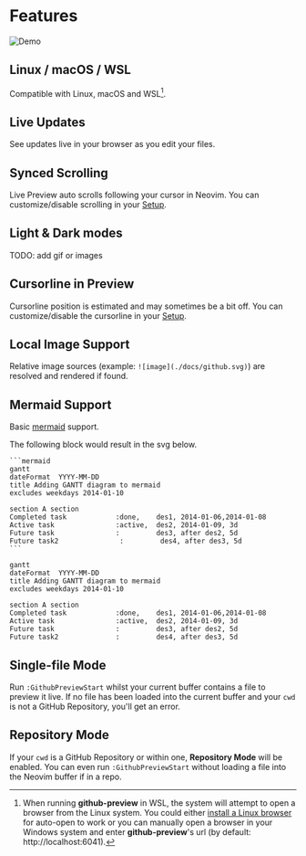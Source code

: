 # Features

![Demo](https://raw.githubusercontent.com/wallpants/gifs/main/github-preview.nvim/demo.gif)

## Linux / macOS / WSL

Compatible with Linux, macOS and WSL[^1].

[^1]:
    When running **github-preview** in WSL, the system will attempt to open a browser from the
    Linux system. You could either [install a Linux browser](https://learn.microsoft.com/en-us/windows/wsl/tutorials/gui-apps)
    for auto-open to work or you can manually open a browser in your Windows system and enter
    **github-preview**'s url (by default: http://localhost:6041).

## Live Updates

See updates live in your browser as you edit your files.

## Synced Scrolling

Live Preview auto scrolls following your cursor in Neovim. You can customize/disable scrolling
in your [Setup](../README.md#setup).

## Light & Dark modes

TODO: add gif or images

## Cursorline in Preview

Cursorline position is estimated and may sometimes be a bit off. You can customize/disable
the cursorline in your [Setup](../README.md#setup).

## Local Image Support

Relative image sources (example: `![image](./docs/github.svg)`) are resolved and rendered if found.

## Mermaid Support

Basic [mermaid](https://mermaid.js.org/) support.

The following block would result in the svg below.

````
```mermaid
gantt
dateFormat  YYYY-MM-DD
title Adding GANTT diagram to mermaid
excludes weekdays 2014-01-10

section A section
Completed task            :done,    des1, 2014-01-06,2014-01-08
Active task               :active,  des2, 2014-01-09, 3d
Future task               :         des3, after des2, 5d
Future task2               :         des4, after des3, 5d
```
````

```mermaid
gantt
dateFormat  YYYY-MM-DD
title Adding GANTT diagram to mermaid
excludes weekdays 2014-01-10

section A section
Completed task            :done,    des1, 2014-01-06,2014-01-08
Active task               :active,  des2, 2014-01-09, 3d
Future task               :         des3, after des2, 5d
Future task2              :         des4, after des3, 5d
```

## Single-file Mode

Run `:GithubPreviewStart` whilst your current buffer contains a file to preview it live.
If no file has been loaded into the current buffer and your `cwd` is not a GitHub Repository,
you'll get an error.

## Repository Mode

If your `cwd` is a GitHub Repository or within one, **Repository Mode** will be enabled.
You can even run `:GithubPreviewStart` without loading a file into the Neovim buffer if
in a repo.
